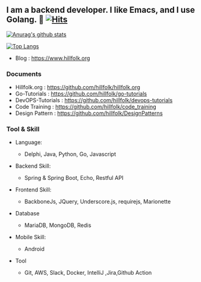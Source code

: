 ## I am a backend developer. I like Emacs, and I use Golang. 👋 [![Hits](https://hits.seeyoufarm.com/api/count/incr/badge.svg?url=https%3A%2F%2Fgithub.com%2Fhillfolk&count_bg=%2379C83D&title_bg=%23555555&icon=&icon_color=%23E7E7E7&title=hits&edge_flat=false)](https://hits.seeyoufarm.com)

[![Anurag's github stats](https://github-readme-stats.vercel.app/api?username=hillfolk)](https://github.com/anuraghazra/github-readme-stats)

[![Top Langs](https://github-readme-stats.vercel.app/api/top-langs/?username=hillfolk)](https://github.com/anuraghazra/github-readme-stats)


- Blog : https://www.hillfolk.org

### Documents
- Hillfolk.org : <https://github.com/hillfolk/hillfolk.org>
- Go-Tutorials : <https://github.com/hillfolk/go-tutorials>
- DevOPS-Tutorials : https://github.com/hillfolk/devops-tutorials
- Code Training : https://github.com/hillfolk/code_training
- Design Pattern : https://github.com/hillfolk/DesignPatterns



### Tool & Skill

-   Language:
    -   Delphi, Java, Python, Go, Javascript

-   Backend Skill:
    -   Spring & Spring Boot, Echo, Restful API

-   Frontend Skill:
    -   BackboneJs, JQuery, Underscore.js, requirejs, Marionette

-   Database
    -   MariaDB, MongoDB, Redis

-   Mobile Skill:
    -   Android

-   Tool
    -   Git, AWS, Slack, Docker, IntelliJ ,Jira,Github Action


